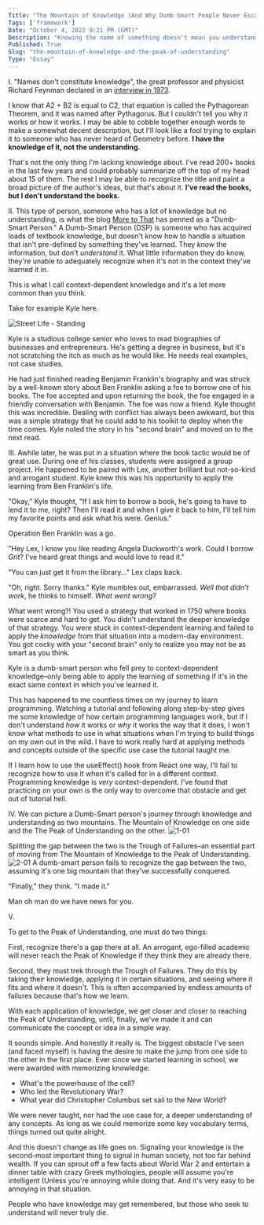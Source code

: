 ```yaml
---
Title: "The Mountain of Knowledge (And Why Dumb Smart People Never Escape It)"
Tags: ['framework']
Date: "October 4, 2022 9:21 PM (GMT)"
Description: "Knowing the name of something doesn't mean you understand it."
Published: True
Slug: "the-mountain-of-knowledge-and-the-peak-of-understanding"
Type: "Essay"
---
```


I.
"Names don't constitute knowledge", the great professor and physicist Richard Feynman declared in an [interview in 1973](https://www.youtube.com/watch?v=PsgBtOVzHKI).

I know that A2 + B2  is equal to C2, that equation is called the Pythagorean Theorem, and it was named after Pythagorus. But I couldn't tell you why it works or how it works. I may be able to cobble together enough words to make a somewhat decent description, but I'll look like a fool trying to explain it to someone who has never heard of Geometry before. **I have the knowledge of it, not the understanding.**

That's not the only thing I'm lacking knowledge about. I've read 200+ books in the last few years and could probably summarize off the top of my head about 15 of them. The rest I may be able to recognize the title and paint a broad picture of the author's ideas, but that's about it. **I've read the books, but I don't understand the books.**

II.
This type of person, someone who has a lot of knowledge but no understanding, is what the blog [More to That]( https://moretothat.com/knowledge-is-not-understanding/) has penned as a "Dumb-Smart Person." A Dumb-Smart Person (DSP) is someone who has acquired loads of textbook knowledge, but doesn't know how to handle a situation that isn't pre-defined by something they've learned. They *know* the information, but don't *understand* it. What little information they do know, they're unable to adequately recognize when it's not in the context they've learned it in.

This is what I call context-dependent knowledge and it's a lot more common than you think.

Take for example Kyle here.

![Street Life - Standing](//images.ctfassets.net/nk2hkdvz2uym/1rkFpWaMMGlLpo4LCcS997/e147a15845d8845f82f70cbd2a636583/Street_Life_-_Standing.png)

Kyle is a studious college senior who loves to read biographies of businesses and entrepreneurs. He's getting a degree in business, but it's not scratching the itch as much as he would like. He needs real examples, not case studies.

He had just finished reading Benjamin Franklin's biography and was struck by a well-known story about Ben Franklin asking a foe to borrow one of his books. The foe accepted and upon returning the book, the foe engaged in a friendly conversation with Benjamin. The foe was now a friend. Kyle thought this was incredible. Dealing with conflict has always been awkward, but this was a simple strategy that he could add to his toolkit to deploy when the time comes. Kyle noted the story in his "second brain" and moved on to the next read.

III.
Awhile later, he was put in a situation where the book tactic would be of great use. During one of his classes, students were assigned a group project. He happened to be paired with Lex, another brilliant but not-so-kind and arrogant student. Kyle knew this was his opportunity to apply the learning from Ben Franklin's life.

"Okay," Kyle thought, "If I ask him to borrow a book, he's going to have to lend it to me, right? Then I'll read it and when I give it back to him, I'll tell him my favorite points and ask what his were. Genius."

Operation Ben Franklin was a go.

"Hey Lex, I know you like reading Angela Duckworth's work. Could I borrow *Grit*? I've heard great things and would love to read it."

"You can just get it from the library..." Lex claps back.

"Oh, right. Sorry thanks." Kyle mumbles out, embarrassed. *Well that didn't work*, he thinks to himself. *What went wrong?*

What went wrong?! You used a strategy that worked in 1750 where books were scarce and hard to get. You didn't understand the deeper knowledge of that strategy. You were stuck in context-dependent learning and failed to apply the *knowledge* from that situation into a modern-day environment. You got cocky with your "second brain" only to realize you may not be as smart as you think.

Kyle is a dumb-smart person who fell prey to context-dependent knowledge–only being able to apply the learning of something if it's in the exact same context in which you've learned it.

This has happened to me countless times on my journey to learn programming. Watching a tutorial and following along step-by-step gives me some knowledge of how certain programming languages work, but if I don't understand *how* it works or *why* it works the way that it does, I won't know what methods to use in what situations when I'm trying to build things on my own out in the wild. I have to work really hard at applying methods and concepts outside of the specific use case the tutorial taught me. 

If I learn how to use the useEffect() hook from React one way, I'll fail to recognize how to use it when it's called for in a different context. Programming knowledge is *very* context-dependent. I've found that practicing on your own is the only way to overcome that obstacle and get out of tutorial hell.

IV.
We can picture a Dumb-Smart person's journey through knowledge and understanding as two mountains. The Mountain of Knowledge on one side and the The Peak of Understanding on the other.
![1-01](//images.ctfassets.net/nk2hkdvz2uym/4gSCFCZFewIm6hqNh2Zlfy/27fb6f8cee3e52d746559072b0d91eb3/1-01.png)

Splitting the gap between the two is the Trough of Failures–an essential part of moving from The Mountain of Knowledge to the Peak of Understanding.
![2-01](//images.ctfassets.net/nk2hkdvz2uym/2B5fH7Jbv8x3BaRZdR7S8V/9a10a385c753c290739e052d15c64702/2-01.png)
A dumb-smart person fails to recognize the gap between the two, assuming it's one big mountain that they've successfully conquered.

"Finally," they think. "I made it."

Man oh man do we have news for you.

V.

To get to the Peak of Understanding, one must do two things:

First, recognize there's a gap there at all. An arrogant, ego-filled academic will never reach the Peak of Knowledge if they think they are already there.

Second, they must trek through the Trough of Failures. They do this by taking their knowledge, applying it in certain situations, and seeing where it fits and where it doesn't. This is often accompanied by endless amounts of failures because that's how we learn.

With each application of knowledge, we get closer and closer to reaching the Peak of Understanding, until, finally, we've made it and can communicate the concept or idea in a simple way.

It sounds simple. And honestly it really is. The biggest obstacle I've seen (and faced myself) is having the desire to make the jump from one side to the other in the first place. Ever since we started learning in school, we were awarded with memorizing knowledge:

- What's the powerhouse of the cell?
- Who led the Revolutionary War?
- What year did Christopher Columbus set sail to the New World?

We were never taught, nor had the use case for, a deeper understanding of any concepts. As long as we could memorize some key vocabulary terms, things turned out quite alright.

And this doesn't change as life goes on. Signaling your knowledge is the second-most important thing to signal in human society, not too far behind wealth. If you can sprout off a few facts about World War 2 and entertain a dinner table with crazy Greek mythologies, people will assume you're intelligent (Unless you're annoying while doing that. And it's very easy to be annoying in that situation.

People who have knowledge may get remembered, but those who seek to understand will never truly die.